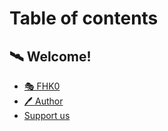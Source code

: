 # Table of contents

## 🛰 Welcome!

* [🎭 FHK0](README.md)
* [🖊 Author](welcome/author.md)
* [Support us](welcome/support-us.md)
